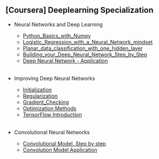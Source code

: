 ## [Coursera] Deeplearning Specialization

- Neural Networks and Deep Learning
  - [Python_Basics_with_Numpy](https://github.com/EunByu1/AI_Study/blob/main/Deep_Learning_Specialization/Python_Basics_with_Numpy.ipynb)
  - [Logistic_Regression_with_a_Neural_Network_mindset](https://github.com/EunByu1/AI_Study/blob/main/Deep_Learning_Specialization/Logistic_Regression_with_a_Neural_Network_mindset.ipynb)
  - [Planar_data_classification_with_one_hidden_layer](https://github.com/EunByu1/AI_Study/blob/main/Deep_Learning_Specialization/Planar_data_classification_with_one_hidden_layer.ipynb)
  - [Building_your_Deep_Neural_Network_Step_by_Step](https://github.com/EunByu1/AI_Study/blob/main/Deep_Learning_Specialization/Building_your_Deep_Neural_Network_Step_by_Step.ipynb)
  - [Deep Neural Network - Application](https://github.com/EunByu1/AI_Study/blob/main/Deep_Learning_Specialization/Deep%20Neural%20Network%20-%20Application.ipynb)
<br></br>

- Improving Deep Neural Networks
  - [Initialization](https://github.com/EunByu1/AI_Study/blob/main/Deep_Learning_Specialization/Initialization.ipynb)
  - [Regularization](https://github.com/EunByu1/AI_Study/blob/main/Deep_Learning_Specialization/Regularization.ipynb)
  - [Gradient_Checking](https://github.com/EunByu1/AI_Study/blob/main/Deep_Learning_Specialization/Gradient_Checking.ipynb)
  - [Optimization Methods](https://github.com/EunByu1/AI_Study/blob/main/Deep_Learning_Specialization/Optimization_methods.ipynb)
  - [TensorFlow Introduction](https://github.com/EunByu1/AI_Study/blob/main/Deep_Learning_Specialization/Tensorflow_introduction.ipynb)
<br></br>

- Convolutional Neural Networks
  - [Convolutional Model, Step by step](https://github.com/EunByu1/AI_Study/blob/main/Deep_Learning_Specialization/Convolution_model_Step_by_Step_v1.ipynb)
  - [Convolution Model Application](https://github.com/EunByu1/AI_Study/blob/main/Deep_Learning_Specialization/Convolution_model_Application.ipynb)
